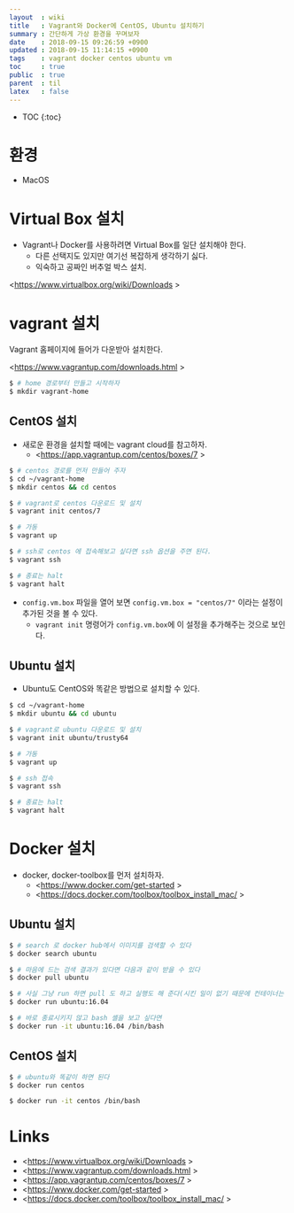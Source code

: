 ```yaml
---
layout  : wiki
title   : Vagrant와 Docker에 CentOS, Ubuntu 설치하기
summary : 간단하게 가상 환경을 꾸며보자
date    : 2018-09-15 09:26:59 +0900
updated : 2018-09-15 11:14:15 +0900
tags    : vagrant docker centos ubuntu vm
toc     : true
public  : true
parent  : til
latex   : false
---
```

* TOC
{:toc}

# 환경

* MacOS

# Virtual Box 설치

* Vagrant나 Docker를 사용하려면 Virtual Box를 일단 설치해야 한다.
    * 다른 선택지도 있지만 여기선 복잡하게 생각하기 싫다.
    * 익숙하고 공짜인 버추얼 박스 설치.

<https://www.virtualbox.org/wiki/Downloads >

# vagrant 설치

Vagrant 홈페이지에 들어가 다운받아 설치한다.

<https://www.vagrantup.com/downloads.html >

```sh
$ # home 경로부터 만들고 시작하자
$ mkdir vagrant-home
```

## CentOS 설치

* 새로운 환경을 설치할 때에는 vagrant cloud를 참고하자.
    * <https://app.vagrantup.com/centos/boxes/7 >

```sh
$ # centos 경로를 먼저 만들어 주자
$ cd ~/vagrant-home
$ mkdir centos && cd centos

$ # vagrant로 centos 다운로드 및 설치
$ vagrant init centos/7

$ # 가동
$ vagrant up

$ # ssh로 centos 에 접속해보고 싶다면 ssh 옵션을 주면 된다.
$ vagrant ssh

$ # 종료는 halt
$ vagrant halt
```

* `config.vm.box` 파일을 열어 보면 `config.vm.box = "centos/7"` 이라는 설정이 추가된 것을 볼 수 있다.
    * `vagrant init` 명령어가 `config.vm.box`에 이 설정을 추가해주는 것으로 보인다.

## Ubuntu 설치

* Ubuntu도 CentOS와 똑같은 방법으로 설치할 수 있다.

```sh
$ cd ~/vagrant-home
$ mkdir ubuntu && cd ubuntu

$ # vagrant로 ubuntu 다운로드 및 설치
$ vagrant init ubuntu/trusty64

$ # 가동
$ vagrant up

$ # ssh 접속
$ vagrant ssh

$ # 종료는 halt
$ vagrant halt
```

# Docker 설치

* docker, docker-toolbox를 먼저 설치하자.
    * <https://www.docker.com/get-started >
    * <https://docs.docker.com/toolbox/toolbox_install_mac/ >

## Ubuntu 설치

```sh
$ # search 로 docker hub에서 이미지를 검색할 수 있다
$ docker search ubuntu

$ # 마음에 드는 검색 결과가 있다면 다음과 같이 받을 수 있다
$ docker pull ubuntu

$ # 사실 그냥 run 하면 pull 도 하고 실행도 해 준다(시킨 일이 없기 때문에 컨테이너는 바로 종료된다)
$ docker run ubuntu:16.04

$ # 바로 종료시키지 않고 bash 셸을 보고 싶다면
$ docker run -it ubuntu:16.04 /bin/bash
```

## CentOS 설치

```sh
$ # ubuntu와 똑같이 하면 된다
$ docker run centos

$ docker run -it centos /bin/bash
```

# Links

* <https://www.virtualbox.org/wiki/Downloads >
* <https://www.vagrantup.com/downloads.html >
* <https://app.vagrantup.com/centos/boxes/7 >
* <https://www.docker.com/get-started >
* <https://docs.docker.com/toolbox/toolbox_install_mac/ >

